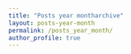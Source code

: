 ```yaml
---
title: "Posts year montharchive"
layout: posts-year-month
permalink: /posts_year_month/
author_profile: true
---
```

